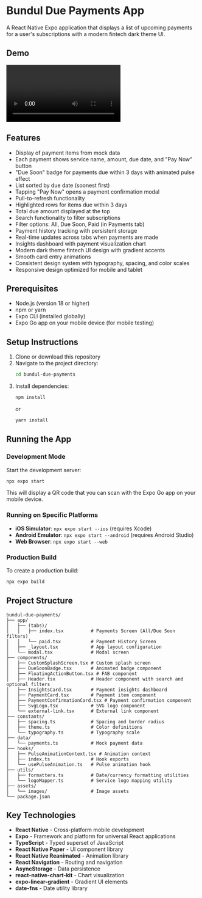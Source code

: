 # Bundul Due Payments App

A React Native Expo application that displays a list of upcoming payments for a user's subscriptions with a modern fintech dark theme UI.

## Demo

![App Demo](./assets/Screen%20Recording%202025-10-23%20at%2000.41.36.mp4)

## Features

- Display of payment items from mock data
- Each payment shows service name, amount, due date, and "Pay Now" button
- "Due Soon" badge for payments due within 3 days with animated pulse effect
- List sorted by due date (soonest first)
- Tapping "Pay Now" opens a payment confirmation modal
- Pull-to-refresh functionality
- Highlighted rows for items due within 3 days
- Total due amount displayed at the top
- Search functionality to filter subscriptions
- Filter options: All, Due Soon, Paid (in Payments tab)
- Payment history tracking with persistent storage
- Real-time updates across tabs when payments are made
- Insights dashboard with payment visualization chart
- Modern dark theme fintech UI design with gradient accents
- Smooth card entry animations
- Consistent design system with typography, spacing, and color scales
- Responsive design optimized for mobile and tablet

## Prerequisites

- Node.js (version 18 or higher)
- npm or yarn
- Expo CLI (installed globally)
- Expo Go app on your mobile device (for mobile testing)

## Setup Instructions

1. Clone or download this repository
2. Navigate to the project directory:
   ```bash
   cd bundul-due-payments
   ```
3. Install dependencies:
   ```bash
   npm install
   ```
   or
   ```bash
   yarn install
   ```

## Running the App

### Development Mode

Start the development server:
```bash
npx expo start
```

This will display a QR code that you can scan with the Expo Go app on your mobile device.

### Running on Specific Platforms

- **iOS Simulator**: `npx expo start --ios` (requires Xcode)
- **Android Emulator**: `npx expo start --android` (requires Android Studio)
- **Web Browser**: `npx expo start --web`

### Production Build

To create a production build:
```bash
npx expo build
```

## Project Structure

```
bundul-due-payments/
├── app/
│   ├── (tabs)/
│   │   ├── index.tsx          # Payments Screen (All/Due Soon filters)
│   │   └── paid.tsx           # Payment History Screen
│   ├── _layout.tsx            # App layout configuration
│   └── modal.tsx              # Modal screen
├── components/
│   ├── CustomSplashScreen.tsx # Custom splash screen
│   ├── DueSoonBadge.tsx       # Animated badge component
│   ├── FloatingActionButton.tsx # FAB component
│   ├── Header.tsx             # Header component with search and optional filters
│   ├── InsightsCard.tsx       # Payment insights dashboard
│   ├── PaymentCard.tsx        # Payment item component
│   ├── PaymentConfirmationCard.tsx # Payment confirmation component
│   ├── SvgLogo.tsx            # SVG logo component
│   └── external-link.tsx      # External link component
├── constants/
│   ├── spacing.ts             # Spacing and border radius
│   ├── theme.ts               # Color definitions
│   └── typography.ts          # Typography scale
├── data/
│   └── payments.ts            # Mock payment data
├── hooks/
│   ├── PulseAnimationContext.tsx # Animation context
│   ├── index.ts               # Hook exports
│   └── usePulseAnimation.ts   # Pulse animation hook
├── utils/
│   ├── formatters.ts          # Date/currency formatting utilities
│   └── logoMapper.ts          # Service logo mapping utility
├── assets/
│   └── images/                # Image assets
└── package.json
```

## Key Technologies

- **React Native** - Cross-platform mobile development
- **Expo** - Framework and platform for universal React applications
- **TypeScript** - Typed superset of JavaScript
- **React Native Paper** - UI component library
- **React Native Reanimated** - Animation library
- **React Navigation** - Routing and navigation
- **AsyncStorage** - Data persistence
- **react-native-chart-kit** - Chart visualization
- **expo-linear-gradient** - Gradient UI elements
- **date-fns** - Date utility library
